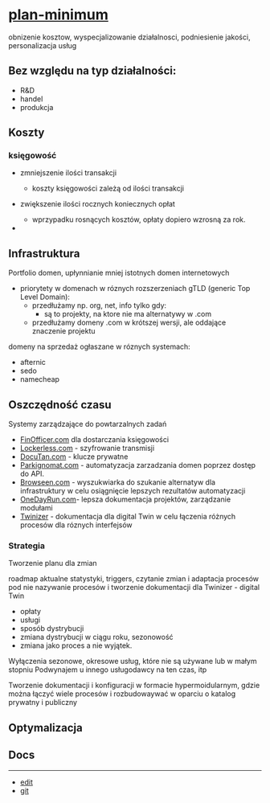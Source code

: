 # [plan-minimum](https://tom-sapletta-com.github.io/plan-minimum/)

obnizenie kosztow, wyspecjalizowanie działalnosci, podniesienie jakości, personalizacja usług

## Bez względu na typ działalności:

+ R&D
+ handel
+ produkcja



## Koszty


### księgowość
+ zmniejszenie ilości transakcji
  + koszty księgowości zależą od ilości transakcji
    
+ zwiększenie ilości rocznych koniecznych opłat
  + wprzypadku rosnących kosztów, opłaty dopiero wzrosną za rok.
    
+ 


## Infrastruktura


Portfolio domen, upłynnianie mniej istotnych domen internetowych

+ priorytety w domenach w róznych rozszerzeniach gTLD (generic Top Level Domain):
  + przedłużamy np. org, net, info tylko gdy:
    + są to projekty, na ktore nie ma alternatywy w .com
  + przedłużamy domeny .com w krótszej wersji, ale oddające znaczenie projektu
  
domeny na sprzedaż ogłaszane w róznych systemach:
+ afternic
+ sedo
+ namecheap




## Oszczędność czasu

Systemy zarządzające do powtarzalnych zadań
+ [FinOfficer.com](http://www.FinOfficer.com) dla dostarczania księgowości
+ [Lockerless.com](http://www.Lockerless.com) - szyfrowanie transmisji
+ [DocuTan.com](http://www.DocuTan.com) - klucze prywatne
+ [Parkignomat.com](http://www.Parkignomat.com) - automatyzacja zarzadzania domen poprzez dostęp do API.
+ [Browseen.com](http://www.Browseen.com) - wyszukwiarka do szukanie alternatyw dla infrastruktury w celu osiągnięcie lepszych rezultatów automatyzacji
+ [OneDayRun.com](http://www.OneDayRun.com)- lepsza dokumentacja projektów, zarządzanie modułami
+ [Twinizer](http://www.twinizer.com) - dokumentacja dla digital Twin w celu łączenia różnych procesów dla róznych interfejsów



### Strategia

Tworzenie planu dla zmian


roadmap
aktualne statystyki, triggers, czytanie zmian i adaptacja procesów pod nie
nazywanie procesów i tworzenie dokumentacji dla Twinizer - digital Twin
+ opłaty
+ usługi
+ sposób dystrybucji
+ zmiana dystrybucji w ciągu roku, sezonowość
+ zmiana jako proces a nie wyjątek.

Wyłączenia sezonowe, okresowe usług, które nie są używane lub w małym stopniu
Podwynajem u innego usługodawcy na ten czas, itp



Tworzenie dokumentacji i konfiguracji w formacie hypermoidularnym, gdzie można łączyć wiele procesów i rozbudowaywać w oparciu o katalog prywatny i publiczny



## Optymalizacja





## Docs

---

+ [edit](https://github.com/tom-sapletta-com/plan-minimum/edit/main/README.md)
+ [git](https://github.com/tom-sapletta-com/)
